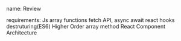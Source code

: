 <!-- @format -->

name: Review

<!-- another begineer project for react -->

requirements:
Js array functions
fetch API, async await
react hooks
destruturing(ES6)
Higher Order array method
React Component Architecture
